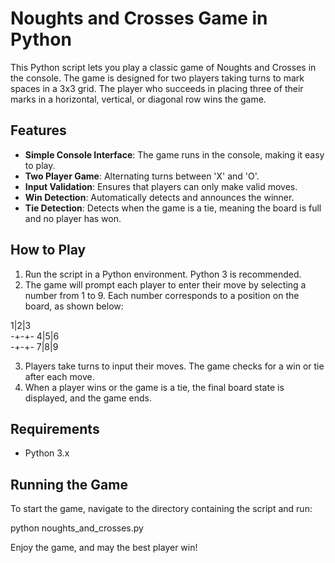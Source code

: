 
# Noughts and Crosses Game in Python

This Python script lets you play a classic game of Noughts and Crosses in the console. The game is designed for two players taking turns to mark spaces in a 3x3 grid. The player who succeeds in placing three of their marks in a horizontal, vertical, or diagonal row wins the game.

## Features

- **Simple Console Interface**: The game runs in the console, making it easy to play.
- **Two Player Game**: Alternating turns between 'X' and 'O'.
- **Input Validation**: Ensures that players can only make valid moves.
- **Win Detection**: Automatically detects and announces the winner.
- **Tie Detection**: Detects when the game is a tie, meaning the board is full and no player has won.

## How to Play

1. Run the script in a Python environment. Python 3 is recommended.
2. The game will prompt each player to enter their move by selecting a number from 1 to 9. Each number corresponds to a position on the board, as shown below:

  1|2|3  
  -+-+-
  4|5|6  
  -+-+-
  7|8|9  

3. Players take turns to input their moves. The game checks for a win or tie after each move.
4. When a player wins or the game is a tie, the final board state is displayed, and the game ends.

## Requirements

- Python 3.x

## Running the Game

To start the game, navigate to the directory containing the script and run:

python noughts_and_crosses.py

Enjoy the game, and may the best player win!

